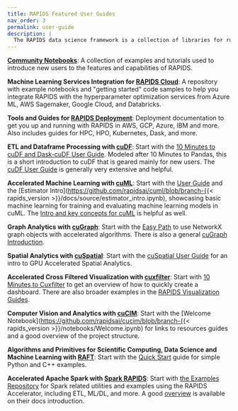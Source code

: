 ```yaml
---
title: RAPIDS Featured User Guides
nav_order: 3
permalink: user-guide
description: |
  The RAPIDS data science framework is a collection of libraries for running end-to-end data science pipelines completely on the GPU. The interaction is designed to have a familiar look and feel to working in Python, but utilizes optimized NVIDIA® CUDA® primitives and high-bandwidth GPU memory under the hood. Below are some links to help getting started with each of the individual RAPIDS libraries.
---
```



**<i class="fa-light fa-notebook"></i> [Community Notebooks](https://github.com/rapidsai/notebooks-contrib)**:
 A collection of examples and tutorials used to introduce new users to the features and capabilities of RAPIDS.


**<i class="fa-light fa-cloud"></i> Machine Learning Services Integration for [RAPIDS Cloud](https://github.com/rapidsai/cloud-ml-examples)**:
 A repository with example notebooks and "getting started" code samples to help you integrate RAPIDS with the hyperparameter optimization services from Azure ML, AWS Sagemaker, Google Cloud, and Databricks.


**<i class="fa-light fa-screwdriver-wrench"></i> Tools and Guides for [RAPIDS Deployment](/deployment/stable/)**:
 Deployment documentation to get you up and running with RAPIDS in AWS, GCP, Azure, IBM and more. Also includes guides for HPC, HPO, Kubernetes, Dask, and more.

**<i class="fa-sharp fa-solid fa-database"></i> ETL and Dataframe Processing with [cuDF](https://github.com/rapidsai/cudf)**:
 Start with the [10 Minutes to cuDF and Dask-cuDF User Guide](/api/cudf/stable/user_guide/10min/). Modeled after 10 Minutes to Pandas, this is a short introduction to cuDF that is geared mainly for new users. The [cuDF User Guide](/api/cudf/stable/user_guide/index/) is generally very extensive and helpful.


**<i class="fa-light fa-list-tree"></i> Accelerated Machine Learning with [cuML](https://github.com/rapidsai/cuml)**:
 Start with the [User Guide](/api/cuml/stable/user_guide/) and the [Estimator Intro](https://github.com/rapidsai/cuml/blob/branch-{{< rapids_version >}}/docs/source/estimator_intro.ipynb), showcasing basic machine learning for training and evaluating machine learning models in cuML. The [Intro and key concepts for cuML](/api/cuml/stable/cuml_intro/) is helpful as well.


**<i class="fa-light fa-chart-network"></i> Graph Analytics with [cuGraph](https://github.com/rapidsai/cugraph)**:
 Start with the [Easy Path](/api/cugraph/stable/basics/nx_transition/#easy-path-use-networkx-graph-objects-accelerated-algorithms) to use NetworkX graph objects with accelerated algorithms. There is also a general [cuGraph Introduction](/api/cugraph/stable/basics/cugraph_intro/).


**<i class="fa-light fa-location-crosshairs"></i> Spatial Analytics with [cuSpatial](https://github.com/rapidsai/cuspatial)**:
 Start with the [cuSpatial User Guide](/api/cuspatial/stable/user_guide/cuspatial_api_examples/) for an intro to GPU Accelerated Spatial Analytics.


**<i class="fa-light fa-chart-scatter-bubble"></i> Accelerated Cross Filtered Visualization with [cuxfilter](https://github.com/rapidsai/cuxfilter)**:
 Start with [10 Minutes to Cuxfilter](api/cuxfilter/stable/user_guide/10_minutes_to_cuxfilter/) to get an overview of how to quickly create a dashboard. There are also broader examples in the [RAPIDS Visualization Guides](https://github.com/rapidsai/cuxfilter/tree/HEAD/notebooks/RAPIDS%20Visualization%20Guide).


**<i class="fa-light fa-images"></i> Computer Vision and Analytics with [cuCIM](https://github.com/rapidsai/cucim)**:
 Start with the [Welcome Notebook](https://github.com/rapidsai/cucim/blob/branch-{{< rapids_version >}}/notebooks/Welcome.ipynb) for links to resources guides and a good overview of the project structure.


**<i class="fa-light fa-file-binary"></i> Algorithms and Primitives for Scientific Computing, Data Science and Machine Learning with [RAFT](https://github.com/rapidsai/raft)**:
 Start with the [Quick Start](/api/raft/stable/quick_start/) guide for simple Python and C++ examples.


**<i class="fa-light fa-bolt"></i> Accelerated Apache Spark with [Spark RAPIDS](https://nvidia.github.io/spark-rapids/)**:
 Start with [the Examples Repository](https://github.com/NVIDIA/spark-rapids-examples) for Spark related utilities and examples using the RAPIDS Accelerator, including ETL, ML/DL, and more. A good [overview](https://nvidia.github.io/spark-rapids/) is available on their docs introduction.
